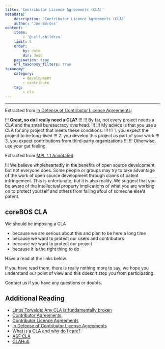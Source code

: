 ```yaml
---
title: 'Contributor Licence Agreements (CLA)'
metadata:
    description: 'Contributor Licence Agreements (CLA)'
    author: 'Joe Bordes'
content:
    items:
        - '@self.children'
    limit: 5
    order:
        by: date
        dir: desc
    pagination: true
    url_taxonomy_filters: true
taxonomy:
    category:
        - development
        - contribute
    tag:
        - cla
---
```

---
Extracted from [In Defense of Contributor License Agreements](http://julien.ponge.org/blog/in-defense-of-contributor-license-agreements/):

 !!! **Great, so do I really need a CLA?**
 !!! 
 !!! By far, not every project needs a CLA and the small bureaucracy overhead.
 !!! 
 !!! My advice is that you use a CLA for any project that meets these conditions:
 !!! 
 !!! 1.  you expect the project to be long-lived
 !!! 2.  you develop this project as part of your work
 !!! 3.  you expect contributions from third-party organizations
 !!! 
 !!! Otherwise, use your gut feeling.

Extracted from [MPL 1.1 Annotated](http://www.mozilla.org/MPL/1.1/annotated/):

 !!! We believe wholeheartedly in the benefits of open source development, but not everyone does. Some people or groups may try to take advantage of the work of open source development through claims of patent infringement. This is unfortunate, but it is also reality. We suggest that you be aware of the intellectual property implications of what you are working on to protect yourself and others from falling afoul of someone else's patent.

## coreBOS CLA

We should be imposing a CLA

- because we are serious about this and plan to be here a long time
- because we want to protect our users and contributors
- because we want to protect our project
- because it is the right thing to do

Have a read at the links below.

If you have read them, there is really nothing more to say, we hope you understand our point of view and this doesn't stop you from participating.

Contact us if you have any questions or doubts.

## Additional Reading

- [Linus Torvalds: Any CLA is fundamentally broken](http://www.muktware.com/2014/01/linus-torvalds-cla-fundamentally-broken/19811)
- [Contributor Agreements](http://producingoss.com/en/contributor-agreements.html)
- [Contributor Licence Agreements](http://oss-watch.ac.uk/resources/cla)
- [In Defense of Contributor License Agreements](http://julien.ponge.org/blog/in-defense-of-contributor-license-agreements/)
- [What is a CLA and why do I care?](http://www.clahub.com/pages/why_cla)
- [ASF CLA](https://www.apache.org/licenses/icla.txt)
- [CLAHub](https://github.com/clahub/clahub)
